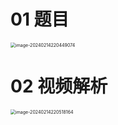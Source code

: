 # 01 题目

<img src="https://cvp.oss-cn-shanghai.aliyuncs.com/picgo/202402142204185.png" alt="image-20240214220449074" style="zoom:50%;" />



# 02 视频解析

<img src="https://cvp.oss-cn-shanghai.aliyuncs.com/picgo/202402142205356.png" alt="image-20240214220518164" style="zoom:50%;" />